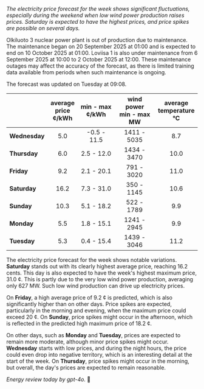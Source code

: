 *The electricity price forecast for the week shows significant fluctuations, especially during the weekend when low wind power production raises prices. Saturday is expected to have the highest prices, and price spikes are possible on several days.*

Olkiluoto 3 nuclear power plant is out of production due to maintenance. The maintenance began on 20 September 2025 at 01:00 and is expected to end on 10 October 2025 at 01:00. Loviisa 1 is also under maintenance from 6 September 2025 at 10:00 to 2 October 2025 at 12:00. These maintenance outages may affect the accuracy of the forecast, as there is limited training data available from periods when such maintenance is ongoing.

The forecast was updated on Tuesday at 09:08.

|            | average<br>price<br>¢/kWh | min - max<br>¢/kWh | wind power<br>min - max<br>MW | average<br>temperature<br>°C |
|:-------------|:----------------:|:----------------:|:-------------:|:-------------:|
| **Wednesday** | 5.0 | -0.5 - 11.5 | 1411 - 5035 | 8.7 |
| **Thursday**  | 6.0 | 2.5 - 12.0  | 1434 - 3470 | 10.0 |
| **Friday**    | 9.2 | 2.1 - 20.1  | 791 - 3020  | 11.0 |
| **Saturday**  | 16.2 | 7.3 - 31.0 | 350 - 1145  | 10.6 |
| **Sunday**    | 10.3 | 5.1 - 18.2 | 522 - 1789  | 9.9 |
| **Monday**    | 5.5 | 1.8 - 15.1  | 1241 - 2945 | 9.9 |
| **Tuesday**   | 5.3 | 0.4 - 15.4  | 1439 - 3046 | 11.2 |

The electricity price forecast for the week shows notable variations. **Saturday** stands out with its clearly highest average price, reaching 16.2 cents. This day is also expected to have the week's highest maximum price, 31.0 ¢. This is partly due to the very low wind power production, averaging only 627 MW. Such low wind production can drive up electricity prices.

On **Friday**, a high average price of 9.2 ¢ is predicted, which is also significantly higher than on other days. Price spikes are expected, particularly in the morning and evening, when the maximum price could exceed 20 ¢. On **Sunday**, price spikes might occur in the afternoon, which is reflected in the predicted high maximum price of 18.2 ¢.

On other days, such as **Monday** and **Tuesday**, prices are expected to remain more moderate, although minor price spikes might occur. **Wednesday** starts with low prices, and during the night hours, the price could even drop into negative territory, which is an interesting detail at the start of the week. On **Thursday**, price spikes might occur in the morning, but overall, the day's prices are expected to remain reasonable.

*Energy review today by gpt-4o.* 🔋
